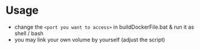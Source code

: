 # Usage 
- change the ```<port you want to access>``` in buildDockerFile.bat & run it as shell / bash
- you may link your own volume by yourself (adjust the script)

